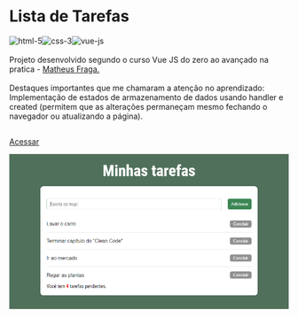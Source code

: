 # Lista de Tarefas
<img src="https://img.icons8.com/color/48/000000/html-5--v1.png" alt="html-5"/><img src="https://img.icons8.com/color/48/000000/css3.png" alt="css-3"/><img src="https://img.icons8.com/color/48/000000/vue-js.png" alt="vue-js"/><br/><br/>
Projeto desenvolvido segundo o curso Vue JS do zero ao avançado na pratica - <a href="https://www.udemy.com/course/curso-vuejs-completo">Matheus Fraga.<a/><br/><br/>
Destaques importantes que me chamaram a atenção no aprendizado:
Implementação de estados de armazenamento de dados usando handler e created (permitem que as alterações permaneçam mesmo fechando o navegador ou atualizando a página).
##
<a href="https://tarefas-raul-meinerz.netlify.app/" target="_blank">Acessar<a/>

![demo](https://github.com/devmeinerz/tarefas_vue/blob/main/src/assets/images/cover.png?raw=true)<br/>

